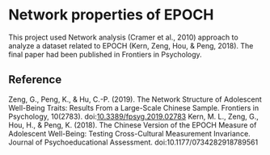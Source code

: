 # Network properties of EPOCH

This project used Network analysis (Cramer et al., 2010) approach to analyze a dataset related to EPOCH (Kern, Zeng, Hou, & Peng, 2018). The final paper had been published in Frontiers in Psychology.

## Reference
Zeng, G., Peng, K., & Hu, C.-P. (2019). The Network Structure of Adolescent Well-Being Traits: Results From a Large-Scale Chinese Sample. Frontiers in Psychology, 10(2783). doi:[10.3389/fpsyg.2019.02783](https://www.frontiersin.org/article/10.3389/fpsyg.2019.02783)
Kern, M. L., Zeng, G., Hou, H., & Peng, K. (2018). The Chinese Version of the EPOCH Measure of Adolescent Well-Being: Testing Cross-Cultural Measurement Invariance. Journal of Psychoeducational Assessment. doi:10.1177/0734282918789561



